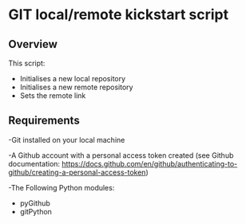 # GIT local/remote kickstart script

## Overview
This script:
  - Initialises a new local repository 
  - Initialises a new remote repository
  - Sets the remote link

## Requirements
-Git installed on your local machine

-A Github account with a personal access token created (see Github documentation: https://docs.github.com/en/github/authenticating-to-github/creating-a-personal-access-token)

-The Following Python modules:
  - pyGithub
  - gitPython
